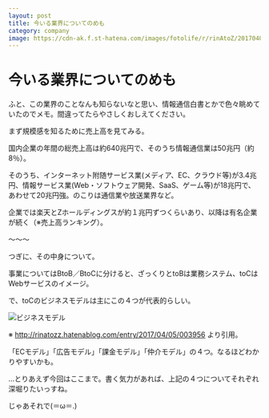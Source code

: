 ```yaml
---
layout: post
title: 今いる業界についてのめも
category: company
image: https://cdn-ak.f.st-hatena.com/images/fotolife/r/rinAtoZ/20170405/20170405001642.png
---
```


# 今いる業界についてのめも

ふと、この業界のことなんも知らないなと思い、情報通信白書とかで色々眺めていたのでメモ。間違ってたらやさしくおしえてください。

 

まず規模感を知るために売上高を見てみる。

国内企業の年間の総売上高は約640兆円で、そのうち情報通信業は50兆円（約8％）。

そのうち、インターネット附随サービス業(メディア、EC、クラウド等)が3.4兆円、情報サービス業(Web・ソフトウェア開発、SaaS、ゲーム等)が18兆円で、あわせて20兆円強。のこりは通信業や放送業界など。

企業では楽天とZホールディングスが約１兆円ずつくらいあり、以降は有名企業が続く（※売上高ランキング）。

〜〜〜

つぎに、その中身について。

事業についてはBtoB／BtoCに分けると、ざっくりとtoBは業務システム、toCはWebサービスのイメージ。

で、toCのビジネスモデルは主にこの４つが代表的らしい。

<img src="https://cdn-ak.f.st-hatena.com/images/fotolife/r/rinAtoZ/20170405/20170405001642.png" alt="ビジネスモデル">

※ http://rinatozz.hatenablog.com/entry/2017/04/05/003956 より引用。

「ECモデル」「広告モデル」「課金モデル」「仲介モデル」の４つ。なるほどわかりやすいかも。

 

…とりあえず今回はここまで。書く気力があれば、上記の４つについてそれぞれ深堀りたいっすね。

じゃあそれで(＝ω＝.)